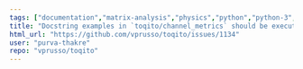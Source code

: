 ```yaml
---
tags: ["documentation","matrix-analysis","physics","python","python-3","quantum","quantum-computing","quantum-information","unitaryhack"]
title: "Docstring examples in `toqito/channel_metrics` should be executable"
html_url: "https://github.com/vprusso/toqito/issues/1134"
user: "purva-thakre"
repo: "vprusso/toqito"
---
```


